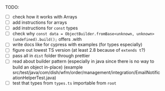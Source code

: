 TODO:

- [ ] check how it works with Arrays
- [ ] add instructions for arrays
- [ ] add instructions for `const` types
- [ ] check why `const data = ObjectBuilder.fromBase<unknown, unknown>(undefined).build();` offers .with
- [ ] write docs like for cypress with examples (for types especially)
- [ ] figure out lowest TS version (at least 2.8 because of `extends t`?)
- [ ] pass all in `dist` folder through prettier
- [ ] read about builder pattern (especially in java since there is no way to build an object in-place) (example src/test/java/com/dish/wfm/order/management/integration/EmailNotificationHelperTest.java)
- [ ] test that types from `types.ts` importable from `root`
